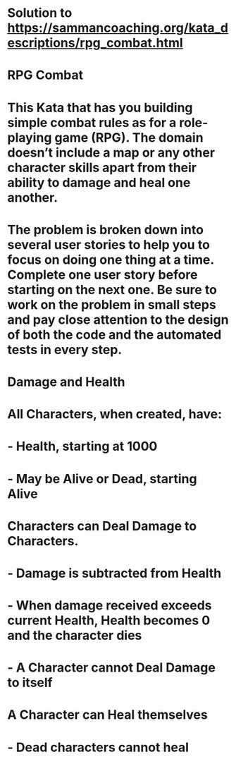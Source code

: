 # Solution to https://sammancoaching.org/kata_descriptions/rpg_combat.html
# RPG Combat

# This Kata that has you building simple combat rules as for a role-playing game (RPG). The domain doesn’t include a map or any other character skills apart from their ability to damage and heal one another.


# The problem is broken down into several user stories to help you to focus on doing one thing at a time. Complete one user story before starting on the next one. Be sure to work on the problem in small steps and pay close attention to the design of both the code and the automated tests in every step.

# Damage and Health
# All Characters, when created, have:
#   - Health, starting at 1000
#   - May be Alive or Dead, starting Alive
# Characters can Deal Damage to Characters.
#   - Damage is subtracted from Health
#   - When damage received exceeds current Health, Health becomes 0 and the character dies
#   - A Character cannot Deal Damage to itself
# A Character can Heal themselves
#   - Dead characters cannot heal
